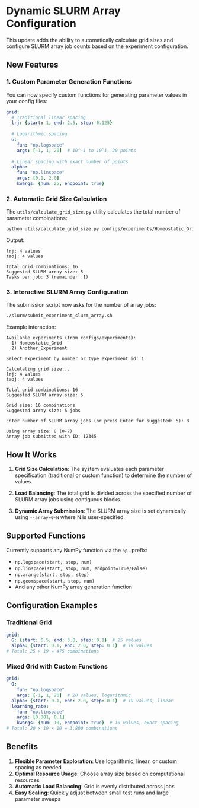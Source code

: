 # Dynamic SLURM Array Configuration

This update adds the ability to automatically calculate grid sizes and configure SLURM array job counts based on the experiment configuration.

## New Features

### 1. Custom Parameter Generation Functions

You can now specify custom functions for generating parameter values in your config files:

```yaml
grid:
  # Traditional linear spacing
  lrj: {start: 1, end: 2.5, step: 0.125}
  
  # Logarithmic spacing
  G:
    fun: "np.logspace"
    args: [-1, 1, 20]  # 10^-1 to 10^1, 20 points
  
  # Linear spacing with exact number of points
  alpha:
    fun: "np.linspace"
    args: [0.1, 2.0]
    kwargs: {num: 25, endpoint: true}
```

### 2. Automatic Grid Size Calculation

The `utils/calculate_grid_size.py` utility calculates the total number of parameter combinations:

```bash
python utils/calculate_grid_size.py configs/experiments/Homeostatic_Grid.yaml
```

Output:
```
lrj: 4 values
taoj: 4 values

Total grid combinations: 16
Suggested SLURM array size: 5
Tasks per job: 3 (remainder: 1)
```

### 3. Interactive SLURM Array Configuration

The submission script now asks for the number of array jobs:

```bash
./slurm/submit_experiment_slurm_array.sh
```

Example interaction:
```
Available experiments (from configs/experiments):
  1) Homeostatic_Grid
  2) Another_Experiment

Select experiment by number or type experiment_id: 1

Calculating grid size...
lrj: 4 values
taoj: 4 values

Total grid combinations: 16
Suggested SLURM array size: 5

Grid size: 16 combinations
Suggested array size: 5 jobs

Enter number of SLURM array jobs (or press Enter for suggested: 5): 8

Using array size: 8 (0-7)
Array job submitted with ID: 12345
```

## How It Works

1. **Grid Size Calculation**: The system evaluates each parameter specification (traditional or custom function) to determine the number of values.

2. **Load Balancing**: The total grid is divided across the specified number of SLURM array jobs using contiguous blocks.

3. **Dynamic Array Submission**: The SLURM array size is set dynamically using `--array=0-N` where N is user-specified.

## Supported Functions

Currently supports any NumPy function via the `np.` prefix:
- `np.logspace(start, stop, num)`
- `np.linspace(start, stop, num, endpoint=True/False)`
- `np.arange(start, stop, step)`
- `np.geomspace(start, stop, num)`
- And any other NumPy array generation function

## Configuration Examples

### Traditional Grid
```yaml
grid:
  G: {start: 0.5, end: 3.0, step: 0.1}  # 25 values
  alpha: {start: 0.1, end: 2.0, step: 0.1}  # 19 values
# Total: 25 × 19 = 475 combinations
```

### Mixed Grid with Custom Functions
```yaml
grid:
  G:
    fun: "np.logspace"
    args: [-1, 1, 20]  # 20 values, logarithmic
  alpha: {start: 0.1, end: 2.0, step: 0.1}  # 19 values, linear
  learning_rate:
    fun: "np.linspace"
    args: [0.001, 0.1]
    kwargs: {num: 10, endpoint: true}  # 10 values, exact spacing
# Total: 20 × 19 × 10 = 3,800 combinations
```

## Benefits

1. **Flexible Parameter Exploration**: Use logarithmic, linear, or custom spacing as needed
2. **Optimal Resource Usage**: Choose array size based on computational resources
3. **Automatic Load Balancing**: Grid is evenly distributed across jobs
4. **Easy Scaling**: Quickly adjust between small test runs and large parameter sweeps